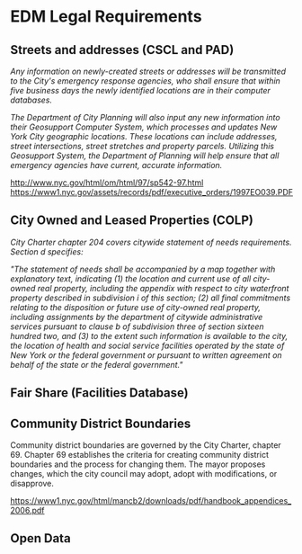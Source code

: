 # **EDM Legal Requirements**

## Streets and addresses (CSCL and PAD)
_Any information on newly-created streets or addresses will be transmitted to the City's emergency response agencies, who shall ensure that within five business days the newly identified locations are in their computer databases._

_The Department of City Planning will also input any new information into their Geosupport Computer System, which processes and updates New York City geographic locations. These locations can include addresses, street intersections, street stretches and property parcels. Utilizing this Geosupport System, the Department of Planning will help ensure that all emergency agencies have current, accurate information._

http://www.nyc.gov/html/om/html/97/sp542-97.html
https://www1.nyc.gov/assets/records/pdf/executive_orders/1997EO039.PDF

## City Owned and Leased Properties (COLP)
_City Charter chapter 204 covers citywide statement of needs requirements. Section d specifies:_

_"The statement of needs shall be accompanied by a map together with explanatory text, indicating (1) the location and current use of all city-owned real property,  including the appendix with respect to city waterfront property described in subdivision i of this section; (2) all final commitments relating to the disposition  or future use of city-owned real property, including  assignments by the department of citywide administrative services pursuant to clause b of subdivision three  of section sixteen hundred two, and (3) to the extent such information is available to the city, the location of health and social service facilities  operated  by  the  state of New York or the federal government or pursuant to written agreement on behalf of the state or the federal  government."_

## Fair Share (Facilities Database)

## Community District Boundaries
Community district boundaries are governed by the City Charter, chapter 69. Chapter 69 establishes the criteria for creating community district boundaries and the process for changing them. The mayor proposes changes, which the city council may adopt, adopt with modifications, or disapprove.

https://www1.nyc.gov/html/mancb2/downloads/pdf/handbook_appendices_2006.pdf

## Open Data
